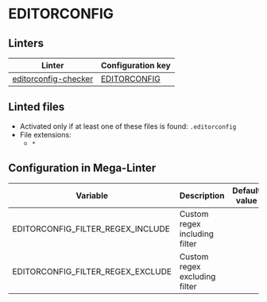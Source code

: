 <!-- markdownlint-disable MD003 MD020 MD033 MD041 -->
<!-- Generated by .automation/build.py, please do not update manually -->
<!-- Instead, update descriptor file at https://github.com/nvuillam/mega-linter/tree/master/megalinter/descriptors/editorconfig.yml -->
# EDITORCONFIG

## Linters

| Linter                                                       | Configuration key                                    |
|--------------------------------------------------------------|------------------------------------------------------|
| [editorconfig-checker](editorconfig_editorconfig_checker.md) | [EDITORCONFIG](editorconfig_editorconfig_checker.md) |

## Linted files

- Activated only if at least one of these files is found: `.editorconfig`
- File extensions:
  - `*`

## Configuration in Mega-Linter

| Variable                          | Description                   | Default value |
|-----------------------------------|-------------------------------|---------------|
| EDITORCONFIG_FILTER_REGEX_INCLUDE | Custom regex including filter |               |
| EDITORCONFIG_FILTER_REGEX_EXCLUDE | Custom regex excluding filter |               |

